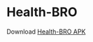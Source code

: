 # Health-BRO
Download [Health-BRO APK](https://drive.google.com/file/d/1NlrgXC2HwH8wCHspDfgJ4pjRor73oTE1/view?usp=sharing) 
